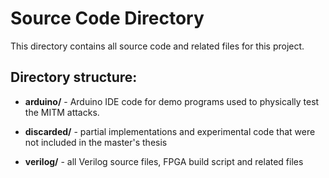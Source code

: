 # Source Code Directory

This directory contains all source code and related files for this project.

## Directory structure:

* **arduino/** - Arduino IDE code for demo programs used to physically test the MITM attacks.

* **discarded/** - partial implementations and experimental code that were not included in the master's thesis

* **verilog/** - all Verilog source files, FPGA build script and related files